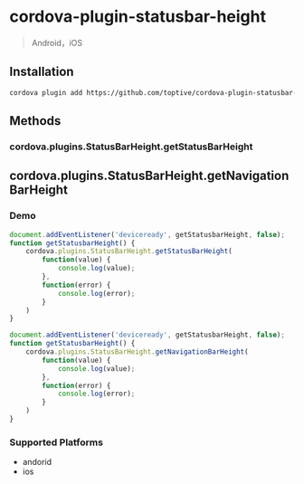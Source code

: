 # cordova-plugin-statusbar-height
> Android，iOS

## Installation

```bash
cordova plugin add https://github.com/toptive/cordova-plugin-statusbar-height.git
```

## Methods

### cordova.plugins.StatusBarHeight.getStatusBarHeight

## cordova.plugins.StatusBarHeight.getNavigationBarHeight


###  Demo

```javascript
document.addEventListener('deviceready', getStatusbarHeight, false);
function getStatusbarHeight() {
    cordova.plugins.StatusBarHeight.getStatusBarHeight(
        function(value) {
            console.log(value);
        },
        function(error) {
            console.log(error);
        }
    )
}

document.addEventListener('deviceready', getStatusbarHeight, false);
function getStatusbarHeight() {
    cordova.plugins.StatusBarHeight.getNavigationBarHeight(
        function(value) {
            console.log(value);
        },
        function(error) {
            console.log(error);
        }
    )
}
```

### Supported Platforms

* andorid
* ios

